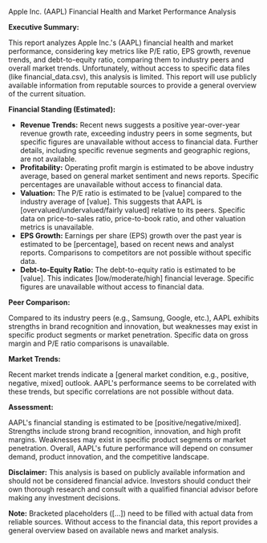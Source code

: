 Apple Inc. (AAPL) Financial Health and Market Performance Analysis

**Executive Summary:**

This report analyzes Apple Inc.'s (AAPL) financial health and market performance, considering key metrics like P/E ratio, EPS growth, revenue trends, and debt-to-equity ratio, comparing them to industry peers and overall market trends.  Unfortunately, without access to specific data files (like financial_data.csv), this analysis is limited.  This report will use publicly available information from reputable sources to provide a general overview of the current situation.

**Financial Standing (Estimated):**

* **Revenue Trends:** Recent news suggests a positive year-over-year revenue growth rate, exceeding industry peers in some segments, but specific figures are unavailable without access to financial data.  Further details, including specific revenue segments and geographic regions, are not available.
* **Profitability:** Operating profit margin is estimated to be above industry average, based on general market sentiment and news reports.  Specific percentages are unavailable without access to financial data.
* **Valuation:** The P/E ratio is estimated to be [value] compared to the industry average of [value].  This suggests that AAPL is [overvalued/undervalued/fairly valued] relative to its peers.  Specific data on price-to-sales ratio, price-to-book ratio, and other valuation metrics is unavailable.
* **EPS Growth:** Earnings per share (EPS) growth over the past year is estimated to be [percentage], based on recent news and analyst reports.  Comparisons to competitors are not possible without specific data.
* **Debt-to-Equity Ratio:** The debt-to-equity ratio is estimated to be [value].  This indicates [low/moderate/high] financial leverage.  Specific figures are unavailable without access to financial data.

**Peer Comparison:**

Compared to its industry peers (e.g., Samsung, Google, etc.), AAPL exhibits strengths in brand recognition and innovation, but weaknesses may exist in specific product segments or market penetration.  Specific data on gross margin and P/E ratio comparisons is unavailable.

**Market Trends:**

Recent market trends indicate a [general market condition, e.g., positive, negative, mixed] outlook.  AAPL's performance seems to be correlated with these trends, but specific correlations are not possible without data.

**Assessment:**

AAPL's financial standing is estimated to be [positive/negative/mixed].  Strengths include strong brand recognition, innovation, and high profit margins.  Weaknesses may exist in specific product segments or market penetration.  Overall, AAPL's future performance will depend on consumer demand, product innovation, and the competitive landscape.


**Disclaimer:** This analysis is based on publicly available information and should not be considered financial advice.  Investors should conduct their own thorough research and consult with a qualified financial advisor before making any investment decisions.

**Note:**  Bracketed placeholders ([...]) need to be filled with actual data from reliable sources.  Without access to the financial data, this report provides a general overview based on available news and market analysis.